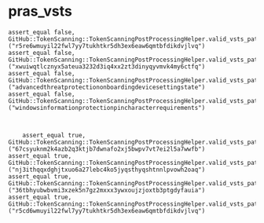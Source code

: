 # pras_vsts

    assert_equal false, GitHub::TokenScanning::TokenScanningPostProcessingHelper.valid_vsts_pat_crc?("r5re6wmuyil22fwl7yy7tukhtkr5dh3ex6eaw6qmtbfdikdvjlvq")
    assert_equal false, GitHub::TokenScanning::TokenScanningPostProcessingHelper.valid_vsts_pat_crc?("xwuiwqtlcznyx5ateua3232d3iq4xx2zt3dinyqyvmvk4my6ctfq")
    assert_equal false, GitHub::TokenScanning::TokenScanningPostProcessingHelper.valid_vsts_pat_crc?("advancedthreatprotectiononboardingdevicesettingstate")
    assert_equal false, GitHub::TokenScanning::TokenScanningPostProcessingHelper.valid_vsts_pat_crc?("windowsinformationprotectionpincharacterrequirements")
      
        
    
        assert_equal true, GitHub::TokenScanning::TokenScanningPostProcessingHelper.valid_vsts_pat_crc?("67csyuknm2k4azb2q3ktjb7dwnafo2xj5bwpv7vt7ei2l5a7wwfb")
    assert_equal true, GitHub::TokenScanning::TokenScanningPostProcessingHelper.valid_vsts_pat_crc?("nj3ithqqxdghjtxuo6a27lebc4ko5jyqsthyqshtnnlpvowh2oaq")
    assert_equal true, GitHub::TokenScanning::TokenScanningPostProcessingHelper.valid_vsts_pat_crc?("36tbhyubwbvmi3xzek5n7gz2mxxx3ywxoujzjoxtb3ptgdyfauia")
    assert_equal true, GitHub::TokenScanning::TokenScanningPostProcessingHelper.valid_vsts_pat_crc?("r5cd6wmuyil22fwl7yy7tukhtkr5dh3ex6eaw6qmtbfdikdvjlvq")
  
